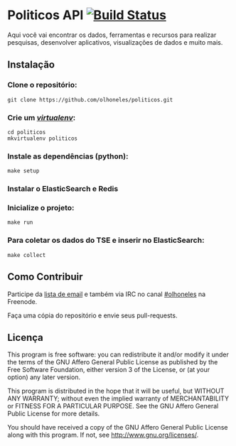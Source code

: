 # Politicos API [![Build Status][build-status]][travis]

Aqui você vai encontrar os dados, ferramentas e recursos para realizar
pesquisas, desenvolver aplicativos, visualizações de dados e muito mais.


## Instalação

### Clone o repositório:

```
git clone https://github.com/olhoneles/politicos.git
```

### Crie um [*virtualenv*][virtualenv]:

```
cd politicos
mkvirtualenv politicos
```

### Instale as dependências (python):

```
make setup
```

### Instalar o ElasticSearch e Redis


### Inicialize o projeto:

```
make run
```

### Para coletar os dados do TSE e inserir no ElasticSearch:

```
make collect
```

## Como Contribuir

Participe da [lista de email][lista] e também via IRC no canal
[#olhoneles][freenode] na Freenode.

Faça uma cópia do repositório e envie seus pull-requests.


## Licença

This program is free software: you can redistribute it and/or modify it under
the terms of the GNU Affero General Public License as published by the Free
Software Foundation, either version 3 of the License, or (at your option) any
later version.

This program is distributed in the hope that it will be useful, but WITHOUT ANY
WARRANTY; without even the implied warranty of MERCHANTABILITY or FITNESS FOR A
PARTICULAR PURPOSE.  See the GNU Affero General Public License for more
details.

You should have received a copy of the GNU Affero General Public License along
with this program.  If not, see <http://www.gnu.org/licenses/>.

[virtualenv]: http://virtualenvwrapper.readthedocs.org/en/latest/install.html
[lista]: http://listas.olhoneles.org/cgi-bin/mailman/listinfo/montanha-dev
[freenode]: irc://irc.freenode.net:6667/olhoneles
[build-status]: https://secure.travis-ci.org/olhoneles/politicos.png?branch=master
[travis]: https://travis-ci.org/olhoneles/politicos
